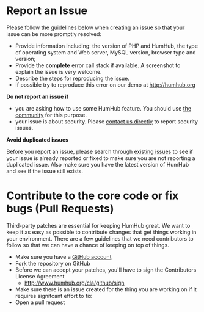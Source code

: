
# Report an Issue

Please follow the guidelines below when creating an issue so that your issue can be more promptly resolved:

* Provide information including: the version of PHP and HumHub, the type of operating system and Web server, MySQL version, browser type and version;
* Provide the **complete** error call stack if available. A screenshot to explain the issue is very welcome.
* Describe the steps for reproducing the issue. 
* If possible try to reproduce this error on our demo at http://humhub.org

**Do not report an issue if**

* you are asking how to use some HumHub feature. You should use [the community](http://community.humhub.org) for this purpose.
* your issue is about security. Please [contact us directly](mailto:info@humhub.org) to report security issues.

**Avoid duplicated issues**

Before you report an issue, please search through [existing issues](https://github.com/humhub/humhub/issues) to see if your issue is already reported or fixed to make sure you are not reporting a duplicated issue. 
Also make sure you have the latest version of HumHub and see if the issue still exists.


# Contribute to the core code or fix bugs (Pull Requests)

Third-party patches are essential for keeping HumHub great. 
We want to keep it as easy as possible to contribute changes that get things working in your environment. 
There are a few guidelines that we need contributors to follow so that we can have a chance of keeping on top of things.

* Make sure you have a [GitHub account](https://github.com/signup/free)
* Fork the repository on GitHub
* Before we can accept your patches, you'll have to sign the Contributors License Agreement 
  * http://www.humhub.org/cla/github/sign
* Make sure there is an issue created for the thing you are working on if it requires signifcant effort to fix
* Open a pull request 

